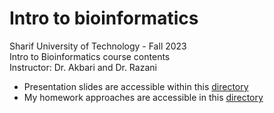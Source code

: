 # Intro to bioinformatics
Sharif University of Technology - Fall 2023           
Intro to Bioinformatics course contents          
Instructor: Dr. Akbari and Dr. Razani      

- Presentation slides are accessible within this [directory](https://github.com/amirezzati/bioinformatics/tree/main/slides)
- My homework approaches are accessible in this [directory](https://github.com/amirezzati/bioinformatics/tree/main/homeworks)

